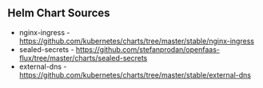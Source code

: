 ## Helm Chart Sources

* nginx-ingress - https://github.com/kubernetes/charts/tree/master/stable/nginx-ingress
* sealed-secrets - https://github.com/stefanprodan/openfaas-flux/tree/master/charts/sealed-secrets
* external-dns - https://github.com/kubernetes/charts/tree/master/stable/external-dns
